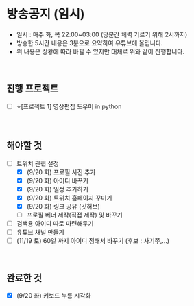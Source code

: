 # 방송공지 (임시)

- 일시 : 매주 화, 목 22:00~03:00 (당분간 체력 기르기 위해 2시까지)
- 방송한 5시간 내용은 3분으로 요약하여 유튜브에 올립니다.
- 위 내용은 상황에 따라 바뀔 수 있지만 대체로 위와 같이 진행합니다.

<br>

## 진행 프로젝트

- [ ] ⭐[프로젝트 1] 영상편집 도우미 in python

<br>

## 해야할 것

- [ ] 트위치 관련 설정
  - [x] (9/20 화) 프로필 사진 추가
  - [x] (9/20 화) 아이디 바꾸기
  - [x] (9/20 화) 일정 추가하기
  - [x] (9/20 화) 트위치 홈페이지 꾸미기
  - [x] (9/20 화) 링크 공유 (깃허브)
  - [ ] 프로필 베너 제작(직접 제작) 및 바꾸기
- [ ] 검색용 아이디 따로 마련해두기
- [ ] 유튜브 채널 만들기
- [ ] (11/19 토) 60일 까지 아이디 정해서 바꾸기 (후보 : 사기쭈,...)

<br>

## 완료한 것
- [x] (9/20 화) 키보드 누름 시각화
